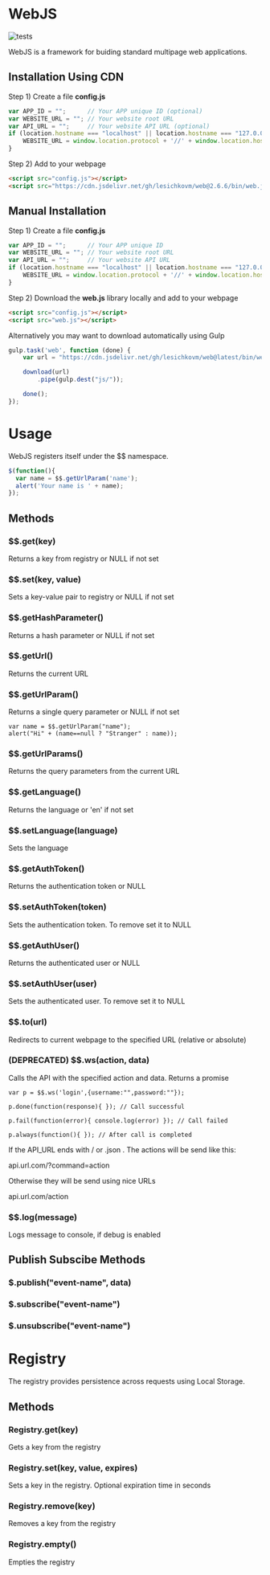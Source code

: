 # WebJS #

![tests](https://github.com/lesichkovm/web/workflows/tests/badge.svg)

WebJS is a framework for buiding standard multipage web applications.

## Installation Using CDN ##

Step 1) Create a file **config.js**

```js
var APP_ID = "";      // Your APP unique ID (optional)
var WEBSITE_URL = ""; // Your website root URL
var API_URL = "";     // Your website API URL (optional)
if (location.hostname === "localhost" || location.hostname === "127.0.0.1" || location.hostname === "") {
    WEBSITE_URL = window.location.protocol + '//' + window.location.hostname + ':' + window.location.port;
}
```

Step 2) Add to your webpage

```html
<script src="config.js"></script>
<script src="https://cdn.jsdelivr.net/gh/lesichkovm/web@2.6.6/bin/web.js"></script>
```

## Manual Installation ##

Step 1) Create a file **config.js**

```js
var APP_ID = "";      // Your APP unique ID
var WEBSITE_URL = ""; // Your website root URL
var API_URL = "";     // Your website API URL
if (location.hostname === "localhost" || location.hostname === "127.0.0.1" || location.hostname === "") {
    WEBSITE_URL = window.location.protocol + '//' + window.location.hostname + ':' + window.location.port;
}
```

Step 2) Download the **web.js** library locally and add to your webpage

```html
<script src="config.js"></script>
<script src="web.js"></script>
```

Alternatively you may want to download automatically using Gulp

```javascript
gulp.task('web', function (done) {
    var url = "https://cdn.jsdelivr.net/gh/lesichkovm/web@latest/bin/web.js";

    download(url)
        .pipe(gulp.dest("js/"));

    done();
});
```


# Usage #

WebJS registers itself under the $$ namespace.

```js
$(function(){
  var name = $$.getUrlParam('name');
  alert('Your name is ' + name);
});
```

## Methods ##

### $$.get(key) ###

Returns a key from registry or NULL if not set

### $$.set(key, value) ###

Sets a key-value pair to registry or NULL if not set

### $$.getHashParameter() ###
Returns a hash parameter or NULL if not set

### $$.getUrl() ###
Returns the current URL

### $$.getUrlParam() ###
Returns a single query parameter or NULL if not set

```javscript
var name = $$.getUrlParam("name");
alert("Hi" + (name==null ? "Stranger" : name));
```

### $$.getUrlParams() ###
Returns the query parameters from the current URL

### $$.getLanguage() ###
Returns the language or 'en' if not set

### $$.setLanguage(language) ###
Sets the language

### $$.getAuthToken() ###
Returns the authentication token or NULL

### $$.setAuthToken(token) ###
Sets the authentication token. To remove set it to NULL

### $$.getAuthUser() ###
Returns the authenticated user or NULL

### $$.setAuthUser(user) ###
Sets the authenticated user. To remove set it to NULL

### $$.to(url) ###
Redirects to current webpage to the specified URL (relative or absolute)

### (DEPRECATED) $$.ws(action, data) ###
Calls the API with the specified action and data. Returns a promise

```javscript
var p = $$.ws('login',{username:"",password:""});

p.done(function(response){ }); // Call successful

p.fail(function(error){ console.log(error) }); // Call failed

p.always(function(){ }); // After call is completed
```

If the API_URL ends with / or .json . The actions will be send like this:

api.url.com/?command=action

Otherwise they will be send using nice URLs

api.url.com/action


### $$.log(message) ###
Logs message to console, if debug is enabled

## Publish Subscibe Methods ##

### $.publish("event-name", data) ###

### $.subscribe("event-name") ###

### $.unsubscribe("event-name") ###

# Registry #

The registry provides persistence across requests using Local Storage.

## Methods ##

### Registry.get(key) ###
Gets a key from the registry

### Registry.set(key, value, expires) ###
Sets a key in the registry. Optional expiration time in seconds

### Registry.remove(key) ###
Removes a key from the registry

### Registry.empty() ###
Empties the registry
